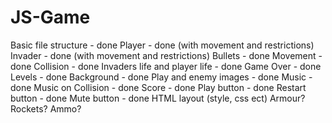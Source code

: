 # JS-Game
Basic file structure - done
Player - done (with movement and restrictions)
Invader - done (with movement and restrictions)
Bullets - done
Movement - done
Collision - done
Invaders life and player life - done
Game Over - done
Levels - done
Background - done
Play and enemy images - done
Music - done
Music on Collision - done
Score - done
Play button - done
Restart button - done
Mute button - done
HTML layout (style, css ect)
Armour?
Rockets?
Ammo?
 
